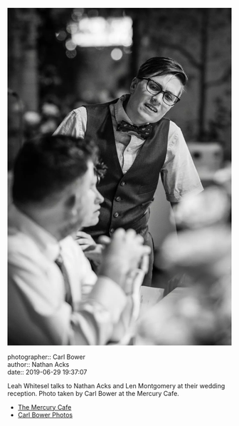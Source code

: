 ![Leah Whitsel talks to Nathan Acks and Len Montgomery](assets/2019-06-29-set-3-the-reception-58.webp)

photographer:: Carl Bower  
author:: Nathan Acks  
date:: 2019-06-29 19:37:07

Leah Whitesel talks to Nathan Acks and Len Montgomery at their wedding reception. Photo taken by Carl Bower at the Mercury Cafe.

* [The Mercury Cafe](http://mercurycafe.com)
* [Carl Bower Photos](https://carlbowerphotos.com)
